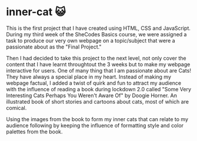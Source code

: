 # inner-cat 😺
This is the first project that I have created using HTML, CSS and JavaScript.
During my third week of the SheCodes Basics course, we were assigned a task to produce our very own webpage on a topic/subject that were a passionate about as the "Final Project."

Then I had decided to take this project to the next level, not only cover the content that I have learnt throughtout the 3 weeks but to make my webpage interactive for users. One of many thing that I am passionate about are Cats! They have always a special place in my heart. 
Instead of making my webpage factual, I added a twist of quirk and fun to attract my audience with the influence of reading a book during lockdown 2.0 called "Some Very Interesting Cats Perhaps You Weren't Aware Of" by Doogie Horner. An illustrated book of short stories and cartoons about cats, most of which are comical.

Using the images from the book to form my inner cats that can relate to my audience following by keeping the influence of formatting style and color palettes from the book.  
